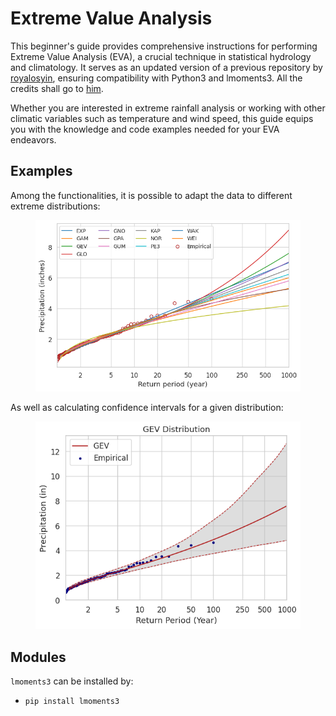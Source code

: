 # Extreme Value Analysis

  This beginner's guide provides comprehensive instructions for performing Extreme Value Analysis (EVA), a crucial technique in statistical hydrology and climatology. It serves as an updated version of a previous repository by [royalosyin](https://github.com/royalosyin/A-Beginner-Guide-to-Carry-out-Extreme-Value-Analysis-with-Codes-in-Python), ensuring compatibility with Python3 and lmoments3. All the credits shall go to [him](https://github.com/royalosyin/A-Beginner-Guide-to-Carry-out-Extreme-Value-Analysis-with-Codes-in-Python).

Whether you are interested in extreme rainfall analysis or working with other climatic variables such as temperature and wind speed, this guide equips you with the knowledge and code examples needed for your EVA endeavors.


## Examples

Among the functionalities, it is possible to adapt the data to different extreme distributions:
<figure style="text-align: center;">
<img src="figures/distributions.png" alt="Distributions" width="500"/>
</figure>

As well as calculating confidence intervals for a given distribution:
<figure style="text-align: center;">
<img src="figures/confidence_intervals.png" alt="Confidence_Intervals" width="500"/>
</figure>

## Modules

`lmoments3` can be installed by:
* `pip install lmoments3`